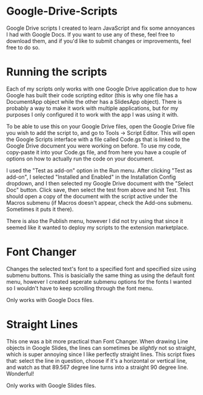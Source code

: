 # Google-Drive-Scripts
Google Drive scripts I created to learn JavaScript and fix some annoyances I had with Google Docs. If you want to use any of these, feel free to download them, and if you'd like to submit changes or improvements, feel free to do so.

# Running the scripts
Each of my scripts only works with one Google Drive application due to how Google has built their code scripting editor (this is why one file has a DocumentApp object while the other has a SlidesApp object). There is probably a way to make it work with multiple applications, but for my purposes I only configured it to work with the app I was using it with.

To be able to use this on your Google Drive files, open the Google Drive file you wish to add the script to, and go to Tools -> Script Editor. This will open the Google Scripts interface with a file called Code.gs that is linked to the Google Drive document you were working on before. To use my code, copy-paste it into your Code.gs file, and from here you have a couple of options on how to actually run the code on your document. 

I used the "Test as add-on" option in the Run menu. After clicking "Test as add-on", I selected "Installed and Enabled" in the Installation Config dropdown, and I then selected my Google Drive document with the "Select Doc" button. Click save, then select the test from above and hit Test. This should open a copy of the document with the script active under the Macros submenu (if Macros doesn't appear, check the Add-ons submenu. Sometimes it puts it there).

There is also the Publish menu, however I did not try using that since it seemed like it wanted to deploy my scripts to the extension marketplace.

# Font Changer
Changes the selected text's font to a specified font and specified size using submenu buttons. This is basicially the same thing as using the default font menu, however I created seperate submenu options for the fonts I wanted so I wouldn't have to keep scrolling through the font menu.

Only works with Google Docs files.

# Straight Lines
This one was a bit more practical than Font Changer. When drawing Line objects in Google Slides, the lines can sometimes be <i>slightly</i> not so straight, which is super annoying since I like perfectly straight lines. This script fixes that: select the line in question, choose if it's a horizontal or vertical line, and watch as that 89.567 degree line turns into a straight 90 degree line. Wonderful!

Only works with Google Slides files.
